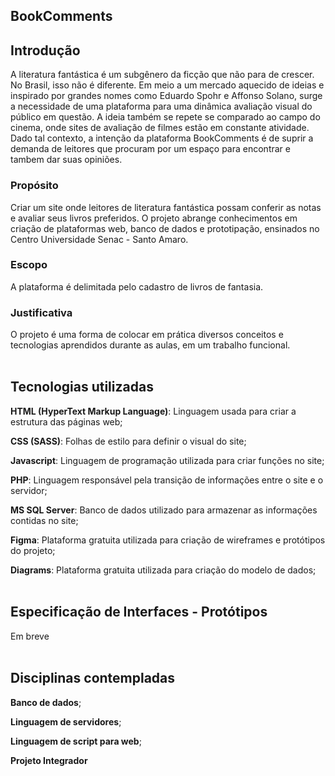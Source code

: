 ## BookComments

## Introdução 
A literatura fantástica é um subgênero da ficção que não para de crescer. No Brasil, isso não é diferente. Em meio a um mercado aquecido de ideias e inspirado por grandes nomes como Eduardo Spohr e Affonso Solano, surge a necessidade de uma plataforma para uma dinâmica avaliação visual do público em questão. A ideia também se repete se comparado ao campo do cinema, onde sites de avaliação de filmes estão em constante atividade. Dado tal contexto, a intenção da plataforma BookComments é de suprir a demanda de leitores que procuram por um espaço para encontrar e tambem dar suas opiniões. 

 
### Propósito  
Criar um site onde leitores de literatura fantástica possam conferir as notas e avaliar seus livros preferidos. O projeto abrange conhecimentos em criação de plataformas web, banco de dados e prototipação, ensinados no Centro Universidade Senac - Santo Amaro. 

 
### Escopo 
A plataforma é delimitada pelo cadastro de livros de fantasia. <editar> 


### Justificativa  
O projeto é uma forma de colocar em prática diversos conceitos e tecnologias aprendidos durante as aulas, em um trabalho funcional.  
<br>

## Tecnologias utilizadas 
**HTML (HyperText Markup Language)**: Linguagem usada para criar a estrutura das páginas web; 
  
**CSS (SASS)**: Folhas de estilo para definir o visual do site; 
  
**Javascript**: Linguagem de programação utilizada para criar funções no site; 
  
**PHP**: Linguagem responsável pela transição de informações entre o site e o servidor; 
  
**MS SQL Server**: Banco de dados utilizado para armazenar as informações contidas no site; 
  
**Figma**: Plataforma gratuita utilizada para criação de wireframes e protótipos do projeto; 
  
**Diagrams**: Plataforma gratuita utilizada para criação do modelo de dados; 
<br>
<br>
 
## Especificação de Interfaces - Protótipos 
Em breve
<br>
<br>

## Disciplinas contempladas 
**Banco de dados**; 

**Linguagem de servidores**;

**Linguagem de script para web**;

**Projeto Integrador**
